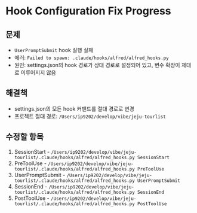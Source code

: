 # Hook Configuration Fix Progress

## 문제

- `UserPromptSubmit` hook 실행 실패
- 에러: `Failed to spawn: .claude/hooks/alfred/alfred_hooks.py`
- 원인: settings.json의 hook 경로가 상대 경로로 설정되어 있고, 변수 확장이 제대로 이루어지지 않음

## 해결책

- settings.json의 모든 hook 커맨드를 절대 경로로 변경
- 프로젝트 절대 경로: `/Users/ip9202/develop/vibe/jeju-tourlist`

## 수정할 항목

1. SessionStart - `/Users/ip9202/develop/vibe/jeju-tourlist/.claude/hooks/alfred/alfred_hooks.py SessionStart`
2. PreToolUse - `/Users/ip9202/develop/vibe/jeju-tourlist/.claude/hooks/alfred/alfred_hooks.py PreToolUse`
3. UserPromptSubmit - `/Users/ip9202/develop/vibe/jeju-tourlist/.claude/hooks/alfred/alfred_hooks.py UserPromptSubmit`
4. SessionEnd - `/Users/ip9202/develop/vibe/jeju-tourlist/.claude/hooks/alfred/alfred_hooks.py SessionEnd`
5. PostToolUse - `/Users/ip9202/develop/vibe/jeju-tourlist/.claude/hooks/alfred/alfred_hooks.py PostToolUse`
